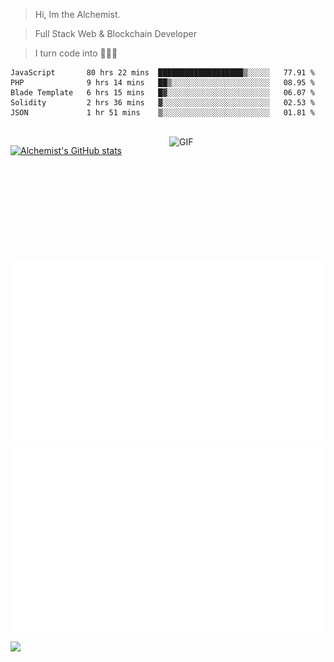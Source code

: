 > Hi, Im the Alchemist.

> Full Stack Web & Blockchain Developer

> I turn code into 💎💎💎

<!--START_SECTION:waka-->
```text
JavaScript       80 hrs 22 mins  ███████████████████▒░░░░░   77.91 % 
PHP              9 hrs 14 mins   ██▒░░░░░░░░░░░░░░░░░░░░░░   08.95 % 
Blade Template   6 hrs 15 mins   █▓░░░░░░░░░░░░░░░░░░░░░░░   06.07 % 
Solidity         2 hrs 36 mins   ▓░░░░░░░░░░░░░░░░░░░░░░░░   02.53 % 
JSON             1 hr 51 mins    ▒░░░░░░░░░░░░░░░░░░░░░░░░   01.81 % 
```
<!--END_SECTION:waka-->


<br />

<img align="right" alt="GIF" src="https://user-images.githubusercontent.com/5355808/139111924-210cc6fa-9fb1-4dac-929d-6324a5836a92.gif" width="250" height="200" />

[![Alchemist's GitHub stats](https://github-readme-stats.vercel.app/api?username=DrMaxis&show_icons=true&theme=outrun&count_private=true)](#)

![](https://raw.githubusercontent.com/DrMaxis/github-stats-transparent/output/generated/overview.svg)
![](https://raw.githubusercontent.com/DrMaxis/github-stats-transparent/output/generated/languages.svg)

 
<a href="https://count.getloli.com/"><img src="https://count.getloli.com/get/@:maxis-the-alchemist?theme=rule34"></a>
<!-- https://count.getloli.com/get/@alchemist?theme=rule34 -->
<br>


